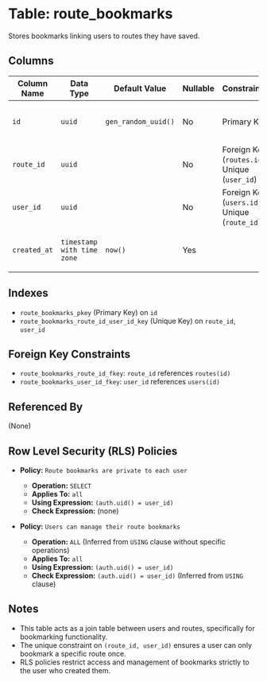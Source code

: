 # Table: route_bookmarks

Stores bookmarks linking users to routes they have saved.

## Columns

| Column Name  | Data Type                | Default Value         | Nullable | Constraints                                          | Description                                      |
|--------------|--------------------------|-----------------------|----------|------------------------------------------------------|--------------------------------------------------|
| `id`         | `uuid`                   | `gen_random_uuid()`   | No       | Primary Key                                          | Unique identifier for the bookmark.              |
| `route_id`   | `uuid`                   |                       | No       | Foreign Key (`routes.id`), Unique (`user_id`)       | References the route being bookmarked.           |
| `user_id`    | `uuid`                   |                       | No       | Foreign Key (`users.id`), Unique (`route_id`)       | References the user who created the bookmark.    |
| `created_at` | `timestamp with time zone` | `now()`               | Yes      |                                                      | Timestamp when the bookmark was created.         |

## Indexes

- `route_bookmarks_pkey` (Primary Key) on `id`
- `route_bookmarks_route_id_user_id_key` (Unique Key) on `route_id`, `user_id`

## Foreign Key Constraints

- `route_bookmarks_route_id_fkey`: `route_id` references `routes(id)`
- `route_bookmarks_user_id_fkey`: `user_id` references `users(id)`

## Referenced By

(None)

## Row Level Security (RLS) Policies

- **Policy:** `Route bookmarks are private to each user`
  - **Operation:** `SELECT`
  - **Applies To:** `all`
  - **Using Expression:** `(auth.uid() = user_id)`
  - **Check Expression:** (none)

- **Policy:** `Users can manage their route bookmarks`
  - **Operation:** `ALL` (Inferred from `USING` clause without specific operations)
  - **Applies To:** `all`
  - **Using Expression:** `(auth.uid() = user_id)`
  - **Check Expression:** `(auth.uid() = user_id)` (Inferred from `USING` clause)

## Notes

- This table acts as a join table between users and routes, specifically for bookmarking functionality.
- The unique constraint on `(route_id, user_id)` ensures a user can only bookmark a specific route once.
- RLS policies restrict access and management of bookmarks strictly to the user who created them.
